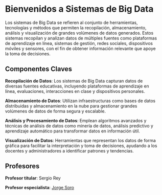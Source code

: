 # Bienvenidos a Sistemas de Big Data

Los sistemas de Big Data se refieren al conjunto de herramientas, tecnologías y métodos que permiten la recopilación, almacenamiento, análisis y visualización de grandes volúmenes de datos generados. Estos sistemas recopilan y analizan datos de múltiples fuentes como plataformas de aprendizaje en línea, sistemas de gestión, redes sociales, dispositivos móviles y sensores, con el fin de obtener información relevante que apoye la toma de decisiones.

## Componentes Claves

**Recopilación de Datos**: Los sistemas de Big Data capturan datos de diversas fuentes educativas, incluyendo plataformas de aprendizaje en línea, evaluaciones, interacciones en clase y dispositivos personales.

**Almacenamiento de Datos**: Utilizan infraestructuras como bases de datos distribuidas y almacenamiento en la nube para gestionar grandes volúmenes de datos de forma segura y escalable.

**Análisis y Procesamiento de Datos**: Emplean algoritmos avanzados y técnicas de análisis de datos como minería de datos, análisis predictivo y aprendizaje automático para transformar datos en información útil.

**Visualización de Datos**: Herramientas que representan los datos de forma gráfica para facilitar la interpretación y toma de decisiones, ayudando a los docentes y administradores a identificar patrones y tendencias.

## Profesores

**Profesor titular**: Sergio Rey

**Profesor especialista**: [Jorge Soro](https://www.linkedin.com/in/jorsodom/)
